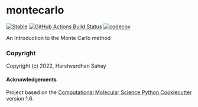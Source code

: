 montecarlo
==============================
[//]: # (Badges)
[![Stable](https://img.shields.io/badge/docs-stable-blue.svg)](https://bhima.github.io/montecarlo/)
[![GitHub Actions Build Status](https://github.com/bhvima/montecarlo/workflows/CI/badge.svg)](https://github.com/bhvima/montecarlo/actions?query=workflow%3ACI)
[![codecov](https://codecov.io/gh/bhvima/montecarlo/branch/master/graph/badge.svg)](https://codecov.io/gh/bhvima/montecarlo/branch/master)


An Introduction to the Monte Carlo method

### Copyright

Copyright (c) 2022, Harshvardhan Sahay


#### Acknowledgements
 
Project based on the 
[Computational Molecular Science Python Cookiecutter](https://github.com/molssi/cookiecutter-cms) version 1.6.
